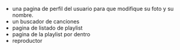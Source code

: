 - una pagina de perfil del usuario para que modifique su foto y su nombre.
- un buscador de canciones
- pagina de listado de playlist
- pagina de la playlist por dentro
- reproductor